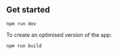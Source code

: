 ## Get started

```npm install
npm run dev
```

To create an optimised version of the app:

```bash
npm run build
```